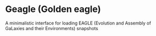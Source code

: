 # Geagle (Golden eagle)
A minimalistic interface for loading EAGLE (Evolution and Assembly of GaLaxies and their Environments) snapshots
